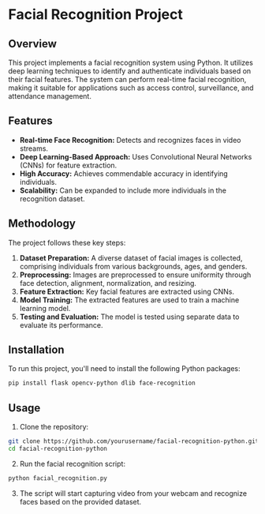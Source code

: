 # Facial Recognition Project

## Overview
This project implements a facial recognition system using Python. It utilizes deep learning techniques to identify and authenticate individuals based on their facial features. The system can perform real-time facial recognition, making it suitable for applications such as access control, surveillance, and attendance management.

## Features
- **Real-time Face Recognition:** Detects and recognizes faces in video streams.
- **Deep Learning-Based Approach:** Uses Convolutional Neural Networks (CNNs) for feature extraction.
- **High Accuracy:** Achieves commendable accuracy in identifying individuals.
- **Scalability:** Can be expanded to include more individuals in the recognition dataset.

## Methodology
The project follows these key steps:
1. **Dataset Preparation:** A diverse dataset of facial images is collected, comprising individuals from various backgrounds, ages, and genders.
2. **Preprocessing:** Images are preprocessed to ensure uniformity through face detection, alignment, normalization, and resizing.
3. **Feature Extraction:** Key facial features are extracted using CNNs.
4. **Model Training:** The extracted features are used to train a machine learning model.
5. **Testing and Evaluation:** The model is tested using separate data to evaluate its performance.

## Installation
To run this project, you'll need to install the following Python packages:

```bash
pip install flask opencv-python dlib face-recognition
```

## Usage
1. Clone the repository:
```bash
git clone https://github.com/yourusername/facial-recognition-python.git
cd facial-recognition-python
```
2. Run the facial recognition script:

```bash
python facial_recognition.py
```
3. The script will start capturing video from your webcam and recognize faces based on the provided dataset.
